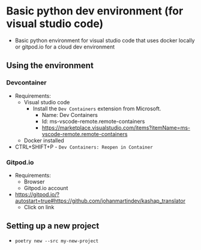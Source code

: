 # Basic python dev environment (for visual studio code)
* Basic python environment for visual studio code that uses docker locally or gitpod.io for a cloud dev environment
## Using the environment
### Devcontainer
* Requirements:
  * Visual studio code
    * Install the `Dev Containers` extension from Microsoft.
      * Name: Dev Containers
      * Id: ms-vscode-remote.remote-containers
      * https://marketplace.visualstudio.com/items?itemName=ms-vscode-remote.remote-containers
  * Docker installed
* CTRL+SHIFT+P - `Dev Containers: Reopen in Container`
### Gitpod.io
* Requirements:
  * Browser
  * Gitpod.io account
* https://gitpod.io/?autostart=true#https://github.com/johanmartindev/kashap_translator
  * Click on link

## Setting up a new project
* `poetry new --src my-new-project`
